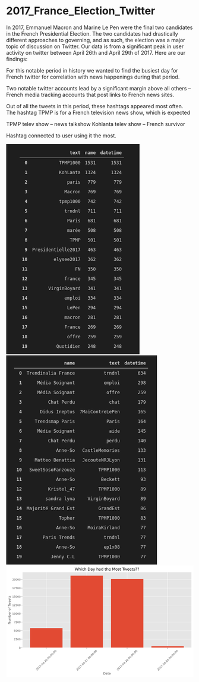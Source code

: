 # 2017_France_Election_Twitter
In 2017, Emmanuel Macron and Marine Le Pen were the final two candidates in the French Presidential Election.  The two candidates had drastically different approaches to governing, and as such, the election was a major topic of discussion on Twitter.  Our data is from a significant peak in user activity on twitter between April 26th and April 29th of 2017. Here are our findings:



For this notable period in history we wanted to find the busiest day for French twitter for correlation with news happenings during that period.

Two notable twitter accounts lead by a significant margin above all others – French media tracking accounts that post links to French news sites.

Out of all the tweets in this period, these hashtags appeared most often. The hashtag TPMP is for a French television news show, which is expected 

TPMP telev show – news talkshow
Kohlanta telev show – French survivor


Hashtag connected to user using it the most.






<img src = https://github.com/CBanalyst10/2017_France_Election_Twitter/blob/main/Screenshot%20from%202021-02-19%2016-06-51.png >

<img src = https://github.com/CBanalyst10/2017_France_Election_Twitter/blob/main/Screenshot%20from%202021-02-19%2016-07-18.png >

<img src = https://github.com/CBanalyst10/2017_France_Election_Twitter/blob/main/tweets%20per%20day.png>
